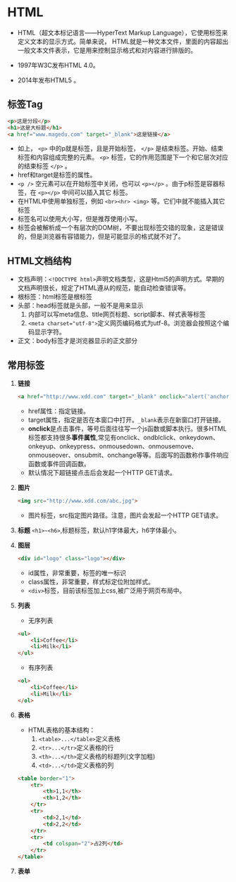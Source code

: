 # HTML

* HTML（超文本标记语言——HyperText Markup Language），它使用标签来定义文本的显示方式。简单来说， HTML就是一种文本文件，里面的内容超出一般文本文件表示，它是用来控制显示格式和对内容进行排版的。  

* 1997年W3C发布HTML 4.0。  
* 2014年发布HTML5 。  

## 标签Tag

````html
<p>这是分段</p>
<h1>这是大标题</h1>
<a href="www.magedu.com" target="_blank">这是链接</a>
````  

* 如上， `<p>` 中的p就是标签，且是开始标签， `</p>` 是结束标签。开始、结束标签和内容组成完整的元素。 `<p>` 标签，它的作用范围是下一个和它层次对应的结束标签 `</p>` 。
* href和target是标签的属性。
* `<p />` 空元素可以在开始标签中关闭，也可以 `<p></p>` 。由于p标签是容器标签，在 `<p></p>` 中间可以插入其它 标签。  
* 在HTML中使用单独标签，例如 `<br><hr> <img>` 等。它们中就不能插入其它标签
* 标签名可以使用大小写，但是推荐使用小写。
* 标签会被解析成一个有层次的DOM树，不要出现标签交错的现象，这是错误的，但是浏览器有容错能力，但是可能显示的格式就不对了。  

## HTML文档结构

* 文档声明：`<!DOCTYPE html>`声明文档类型，这是Html5的声明方式。早期的文档声明很长，规定了HTML遵从的规范，能自动检查错误等。  
* 根标签：html标签是根标签
* 头部：head标签就是头部，一般不是用来显示
    1. 内部可以写meta信息、title网页标题、script脚本、样式表等标签
    2. `<meta charset="utf-8">`定义网页编码格式为utf-8。浏览器会按照这个编码显示字符。
* 正文：body标签才是浏览器显示的正文部分

## 常用标签

1. **链接**

    ````html
    <a href="http://www.xdd.com" target="_blank" onclick="alert('anchor')">这是链接</a>
    ````

    * href属性：指定链接。
    * target属性，指定是否在本窗口中打开。`_blank`表示在新窗口打开链接。
    * **onclick**是点击事件，等号后面往往写一个js函数或脚本执行。很多HTML标签都支持很多**事件属性**,常见有onclick、ondblclick、onkeydown、onkeyup、onkeypress、onmousedown、onmousemove、onmouseover、onsubmit、onchange等等。后面写的函数称作事件响应函数或事件回调函数。
    * 默认情况下超链接点击后会发起一个HTTP GET请求。
2. **图片**

    ````html
    <img src="http://www.xdd.com/abc.jpg">
    ````

    * 图片标签，src指定图片路径。注意，图片会发起一个HTTP GET请求。

3. **标题** `<h1>~<h6>`,标题标签，默认h1字体最大，h6字体最小。
4. **图层**

    ````html
    <div id="logo" class="logo"></div>
    ````

    * id属性，非常重要，标签的唯一标识
    * class属性，非常重要，样式标定位附加样式。
    * `<div>`标签，目前该标签加上css,被广泛用于网页布局中。
5. **列表**
    * 无序列表

    ````html
    <ul>
        <li>Coffee</li>
        <li>Milk</li>
    </ul>
    ````

    * 有序列表

    ````html
    <ol>
        <li>Coffee</li>
        <li>Milk</li>
    </ol>
    ````

6. **表格**
    * HTML表格的基本结构：
        1. `<table>...</table>`定义表格
        2. `<tr>...</tr>`定义表格的行
        3. `<th>...</th>`定义表格的标题列(文字加粗)
        4. `<td>...</td>`定义表格的列

    ````html
    <table border="1">
        <tr>
            <th>1,1</th>
            <th>1,2</th>
        </tr>
        <tr>
            <td>2,1</td>
            <td>2,2</td>
        </tr>
        <tr>
            <td colspan="2">占2列</td>
        </tr>
    </table>
    ````

7. **表单**

    ````html

    ````







